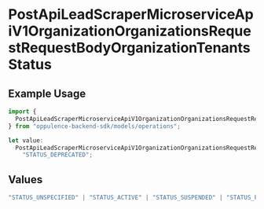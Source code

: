 # PostApiLeadScraperMicroserviceApiV1OrganizationOrganizationsRequestRequestBodyOrganizationTenantsStatus

## Example Usage

```typescript
import {
  PostApiLeadScraperMicroserviceApiV1OrganizationOrganizationsRequestRequestBodyOrganizationTenantsStatus,
} from "oppulence-backend-sdk/models/operations";

let value:
  PostApiLeadScraperMicroserviceApiV1OrganizationOrganizationsRequestRequestBodyOrganizationTenantsStatus =
    "STATUS_DEPRECATED";
```

## Values

```typescript
"STATUS_UNSPECIFIED" | "STATUS_ACTIVE" | "STATUS_SUSPENDED" | "STATUS_PENDING_VERIFICATION" | "STATUS_REVOKED" | "STATUS_EXPIRED" | "STATUS_RATE_LIMITED" | "STATUS_PENDING_REVIEW" | "STATUS_DEPRECATED" | "STATUS_MAINTENANCE"
```